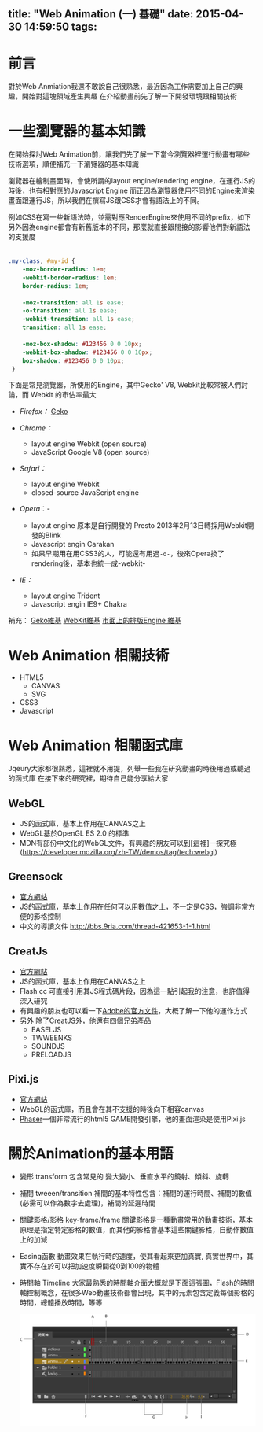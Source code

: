 title: "Web Animation (一) 基礎"
date: 2015-04-30 14:59:50
tags:
---


# 前言

對於Web Anmiation我還不敢說自己很熟悉，最近因為工作需要加上自己的興趣，開始對這塊領域產生興趣
在介紹動畫前先了解一下開發環境跟相關技術


# 一些瀏覽器的基本知識


在開始探討Web Animation前，讓我們先了解一下當今瀏覽器裡運行動畫有哪些技術選項，順便補充一下瀏覽器的基本知識

瀏覽器在繪制畫面時，會使所謂的layout engine/rendering engine，在運行JS的時後，也有相對應的Javascript Engine
而正因為瀏覽器使用不同的Engine來渲染畫面跟運行JS，所以我們在撰寫JS跟CSS才會有語法上的不同。

例如CSS在寫一些新語法時，並需對應RenderEngine來使用不同的prefix，如下
另外因為engine都會有新舊版本的不同，那麼就直接跟間接的影響他們對新語法的支援度


``` css

.my-class, #my-id {
    -moz-border-radius: 1em;
    -webkit-border-radius: 1em;
    border-radius: 1em;

    -moz-transition: all 1s ease;
    -o-transition: all 1s ease;
    -webkit-transition: all 1s ease;
    transition: all 1s ease;

    -moz-box-shadow: #123456 0 0 10px;
    -webkit-box-shadow: #123456 0 0 10px;
    box-shadow: #123456 0 0 10px;
 }

```


下面是常見瀏覽器，所使用的Engine，其中Gecko' V8, Webkit比較常被人們討論，而 Webkit 的市佔率最大


- *Firefox：* [Geko](https://developer.mozilla.org/zh-CN/docs/Mozilla/Gecko) 
- *Chrome：* 
	- layout engine Webkit (open source)
	- JavaScript Google V8 (open source)
- *Safari：*
	- layout engine Webkit
	- closed-source JavaScript engine

- *Opera*：- 
	- layout engine 原本是自行開發的 Presto 2013年2月13日轉採用Webkit開發的Blink
	- Javascript engin  Carakan 
	- 如果早期用在用CSS3的人，可能還有用過`-o-`，後來Opera換了rendering後，基本也統一成-webkit-

- *IE：* 
	- layout engine Trident
	- Javascript engin IE9+ Chakra 


補充：
[Geko維基](http://zh.wikipedia.org/wiki/Gecko)
[WebKit維基](http://zh.wikipedia.org/wiki/WebKit)
[市面上的排版Engine 維基](http://zh.wikipedia.org/wiki/%E6%8E%92%E7%89%88%E5%BC%95%E6%93%8E)

# Web Animation 相關技術

- HTML5
	- CANVAS
	- SVG
- CSS3
- Javascript 

# Web Animation 相關函式庫

Jqeury大家都很熟悉，這裡就不用提，列舉一些我在研究動畫的時後用過或聽過的函式庫
在接下來的研究裡，期待自己能分享給大家


## WebGL

- JS的函式庫，基本上作用在CANVAS之上
- WebGL基於OpenGL ES 2.0 的標準
- MDN有部份中文化的WebGL文件，有興趣的朋友可以到[這裡]一探究極(https://developer.mozilla.org/zh-TW/demos/tag/tech:webgl) 

## Greensock

- [官方網站](https://greensock.com/)  
- JS的函式庫，基本上作用在任何可以用數值之上，不一定是CSS，強調非常方便的影格控制
- 中文的導讀文件 http://bbs.9ria.com/thread-421653-1-1.html


## CreatJs

- [官方網站](http://www.createjs.com/Home)  
- JS的函式庫，基本上作用在CANVAS之上
- Flash cc 可直接引用其JS程式碼片段，因為這一點引起我的注意，也許值得深入研究
-  有興趣的朋友也可以看一下[Adobe的官方文件](https://helpx.adobe.com/tw/flash/using/creating-publishing-html5-canvas-document.html#CreateJS)，大概了解一下他的運作方式 
- 另外 除了CreatJS外，他還有四個兄弟產品 
	- EASELJS
	- TWWEENKS
	- SOUNDJS
	- PRELOADJS 

## Pixi.js

- [官方網站](http://www.pixijs.com/)
- WebGL的函式庫，而且會在其不支援的時後向下相容canvas
- [Phaser](http://phaser.io/)一個非常流行的html5 GAME開發引擎，他的畫面渲染是使用Pixi.js 

# 關於Animation的基本用語

- 變形 transform
	包含常見的 變大變小、垂直水平的鏡射、傾斜、旋轉
- 補間  tweeen/transition
	補間的基本特性包含：補間的運行時間、補間的數值(必需可以作為數字去處理)，補間的延遲時間
- 關鍵影格/影格  key-frame/frame
	關鍵影格是一種動畫常用的動畫技術，基本原理是指定特定影格的數值，而其他的影格會基本這些關鍵影格，自動作數值上的加減
- Easing函數
	動畫效果在執行時的速度，使其看起來更加真實, 真實世界中，其實不存在於可以把加速度瞬間從0到100的物體
- 時間軸 Timeline
	大家最熟悉的時間軸介面大概就是下面這張圖，Flash的時間軸控制概念，在很多Web動畫技術都會出現，其中的元素包含定義每個影格的時間，總體播放時間，等等
	
	![](images/ws_timeline_popup.png)





